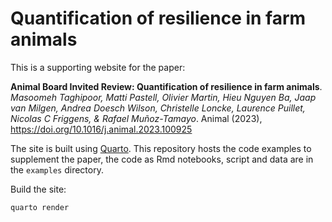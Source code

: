 # Quantification of resilience in farm animals

This is a supporting website for the paper:

**Animal Board Invited Review: Quantification of resilience in farm animals**. *Masoomeh Taghipoor, Matti Pastell, Olivier Martin, Hieu Nguyen Ba, Jaap van Milgen, Andrea Doesch Wilson, Christelle Loncke, Laurence Puillet, Nicolas C Friggens, & Rafael Muñoz-Tamayo*. Animal (2023), <https://doi.org/10.1016/j.animal.2023.100925>

 The site is built using [Quarto](https://quarto.org/). This repository hosts the code examples to supplement the paper, the code as Rmd notebooks, script and data are in the `examples` directory.

Build the site:

```
quarto render
```